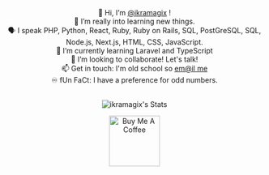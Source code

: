 <div align="center">
👋 Hi, I’m <a href="https://ikramagix.com" target="_blank">@ikramagix</a> !<br>
👀 I’m really into learning new things.<br>
🗣 I speak PHP, Python, React, Ruby, Ruby on Rails, SQL, PostGreSQL, SQL, Node.js, Next.js, HTML, CSS, JavaScript. <br>
🌱 I’m currently learning Laravel and TypeScript <br>
💞️ I’m looking to collaborate! Let's talk!<br>
📫 Get in touch: I'm old school so <a href="mailto:hello@ikramagix.com">em@il me</a><br>
♾️ fUn FaCt: I have a preference for odd numbers.
</div>

<br>
<div align="center">

![ikramagix's Stats](https://github-readme-stats.vercel.app/api?username=ikramagix&theme=midnight-purple&show_icons=true&hide_border=true&count_private=true)
  
<a href="https://www.buymeacoffee.com/ikramagix" target="_blank">
  <img 
    src="https://i.ibb.co/tP37SFx/cuphead-thx-nobg.png" 
    alt="Buy Me A Coffee" 
    width="100">
</a>
</div>